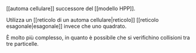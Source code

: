 [[automa cellulare]] successore del [[modello HPP]].

Utilizza un [[reticolo di un automa cellulare|reticolo]] [[reticolo esagonale|esagonale]] invece che uno quadrato.

È molto più complesso, in quanto è possibile che si verifichino collisioni tra tre particelle.

